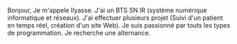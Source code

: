 Bonjour,
Je m'appele Ilyasse.
J'ai un BTS SN IR (système numérique informatique et réseaux).
J'ai effectuer plusieurs projet (Suivi d'un patient en temps réel, création d'un site Web).
Je suis passionné par touts les types de programmation.
Je recherche une alternance.
